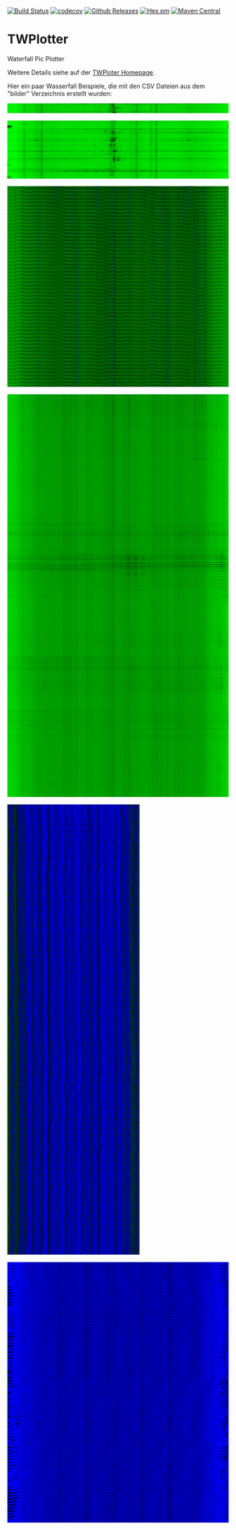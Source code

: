 [![Build Status](https://travis-ci.org/IT-Berater/TWFlug.svg?branch=master)](https://travis-ci.org/IT-Berater/TWPlotter) 
[![codecov](https://codecov.io/gh/IT-Berater/TWFlug/branch/master/graph/badge.svg)](https://codecov.io/gh/IT-Berater/TWPlotter) 
[![Github Releases](https://img.shields.io/github/downloads/atom/atom/latest/total.svg)](https://github.com/IT-Berater/TWPlotter)
[![Hex.pm](https://img.shields.io/hexpm/l/plug.svg)](https://github.com/IT-Berater/TWPlotter)
[![Maven Central](https://maven-badges.herokuapp.com/maven-central/de.wenzlaff.twflug/de.wenzlaff.plotter/badge.svg)](https://maven-badges.herokuapp.com/maven-central/de.wenzlaff.plotter/TWPlotter)


# TWPlotter
Waterfall Pic Plotter


Weitere Details siehe auf der [TWPloter Homepage](http://blog.wenzlaff.de/?p=9596).

Hier ein paar Wasserfall Beispiele, die mit den CSV Dateien aus dem "bilder" Verzeichnis erstellt wurden:

![](/bilder/bild-2018-01-25-21-03-10.png)

![]( /bilder/bild-2018-01-25-21-04-16.png )

![]( /bilder/bild-2018-01-25-21-04-46.png )

![]( /bilder/bild-2018-01-25-21-05-18.png )

![]( /bilder/bild-2018-01-25-21-05-57.png )

![]( /bilder/bild-2018-01-25-21-06-26.png )

